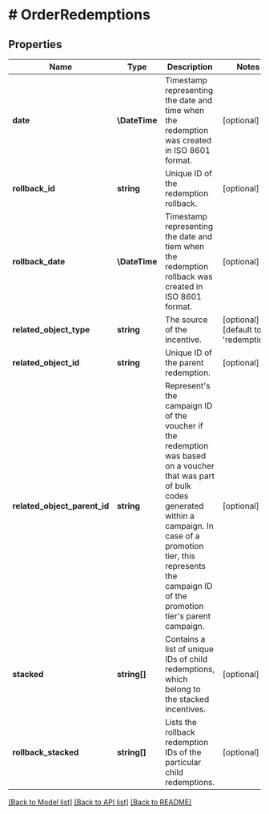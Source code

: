 # # OrderRedemptions

## Properties

Name | Type | Description | Notes
------------ | ------------- | ------------- | -------------
**date** | **\DateTime** | Timestamp representing the date and time when the redemption was created in ISO 8601 format. | [optional]
**rollback_id** | **string** | Unique ID of the redemption rollback. | [optional]
**rollback_date** | **\DateTime** | Timestamp representing the date and tiem when the redemption rollback was created in ISO 8601 format. | [optional]
**related_object_type** | **string** | The source of the incentive. | [optional] [default to 'redemption']
**related_object_id** | **string** | Unique ID of the parent redemption. | [optional]
**related_object_parent_id** | **string** | Represent&#39;s the campaign ID of the voucher if the redemption was based on a voucher that was part of bulk codes generated within a campaign. In case of a promotion tier, this represents the campaign ID of the promotion tier&#39;s parent campaign. | [optional]
**stacked** | **string[]** | Contains a list of unique IDs of child redemptions, which belong to the stacked incentives. | [optional]
**rollback_stacked** | **string[]** | Lists the rollback redemption IDs of the particular child redemptions. | [optional]

[[Back to Model list]](../../README.md#models) [[Back to API list]](../../README.md#endpoints) [[Back to README]](../../README.md)
